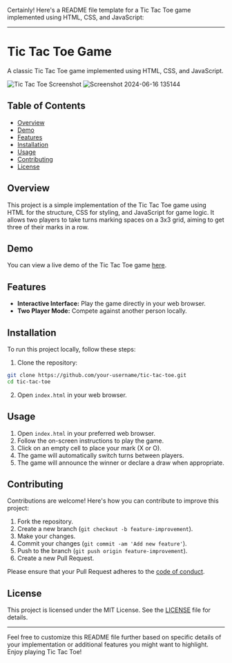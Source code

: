 Certainly! Here's a README file template for a Tic Tac Toe game implemented using HTML, CSS, and JavaScript:

---

# Tic Tac Toe Game

A classic Tic Tac Toe game implemented using HTML, CSS, and JavaScript.

![Tic Tac Toe Screenshot]()
![Screenshot 2024-06-16 135144](https://github.com/AdityaKoche01/Tic-Tac-Toe/assets/130300872/5598ba82-d0f8-4b26-97cb-65a193c09e97)

## Table of Contents

- [Overview](#overview)
- [Demo](#demo)
- [Features](#features)
- [Installation](#installation)
- [Usage](#usage)
- [Contributing](#contributing)
- [License](#license)

## Overview

This project is a simple implementation of the Tic Tac Toe game using HTML for the structure, CSS for styling, and JavaScript for game logic. It allows two players to take turns marking spaces on a 3x3 grid, aiming to get three of their marks in a row.

## Demo

You can view a live demo of the Tic Tac Toe game [here]( https://adityakoche01.github.io/Tic-Tac-Toe/index.html).

## Features

- **Interactive Interface:** Play the game directly in your web browser.
- **Two Player Mode:** Compete against another person locally.

## Installation

To run this project locally, follow these steps:

1. Clone the repository:

```bash
git clone https://github.com/your-username/tic-tac-toe.git
cd tic-tac-toe
```

2. Open `index.html` in your web browser.

## Usage

1. Open `index.html` in your preferred web browser.
2. Follow the on-screen instructions to play the game.
3. Click on an empty cell to place your mark (X or O).
4. The game will automatically switch turns between players.
5. The game will announce the winner or declare a draw when appropriate.

## Contributing

Contributions are welcome! Here's how you can contribute to improve this project:

1. Fork the repository.
2. Create a new branch (`git checkout -b feature-improvement`).
3. Make your changes.
4. Commit your changes (`git commit -am 'Add new feature'`).
5. Push to the branch (`git push origin feature-improvement`).
6. Create a new Pull Request.

Please ensure that your Pull Request adheres to the [code of conduct](CODE_OF_CONDUCT.md).

## License

This project is licensed under the MIT License. See the [LICENSE](LICENSE) file for details.

---

Feel free to customize this README file further based on specific details of your implementation or additional features you might want to highlight. Enjoy playing Tic Tac Toe!
